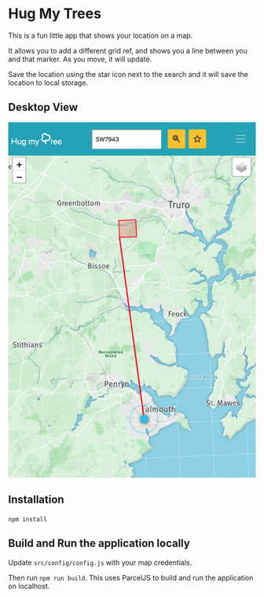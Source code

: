 # Hug My Trees

This is a fun little app that shows your location on a map.

It allows you to add a different grid ref, and shows you a line between you and that marker. As you move, it will update.

Save the location using the star icon next to the search and it will save the location to local storage.

## Desktop View
![](desktop.png)


## Installation

`npm install`

## Build and Run the application locally

Update `src/config/config.js` with your map credentials.

Then run `npm run build`. This uses ParcelJS to build and run the application on localhost.
